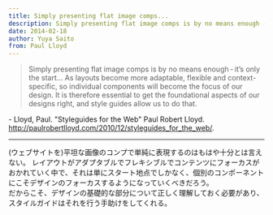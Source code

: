 ```yaml
---
title: Simply presenting flat image comps...
description: Simply presenting flat image comps is by no means enough - it’s only the start… As layouts become more adaptable, flexible and context-specific, so individual components will become the focus of our design. It is therefore essential to get the foundational aspects of our designs right, and style guides allow us to do that.
date: 2014-02-18
author: Yuya Saito
from: Paul Lloyd
---
```


> Simply presenting flat image comps is by no means enough - it’s only the start… As layouts become more adaptable, flexible and context-specific, so individual components will become the focus of our design. It is therefore essential to get the foundational aspects of our designs right, and style guides allow us to do that.

\- Lloyd, Paul. "Styleguides for the Web" Paul Robert Lloyd. <http://paulrobertlloyd.com/2010/12/styleguides_for_the_web/>.

* * *

(ウェブサイトを)平坦な画像のコンプで単純に表現するのはもはや十分とは言えない。 
レイアウトがアダプタブルでフレキシブルでコンテンツにフォーカスがおかれていく中で、それは単にスタート地点でしかなく、個別のコンポーネントにこそデザインのフォーカスするようになっていくべきだろう。  
だからこそ、デザインの基礎的な部分について正しく理解しておく必要があり、スタイルガイドはそれを行う手助けをしてくれる。
